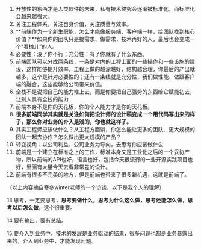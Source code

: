 1. 开放性的东西才是人类软件的未来，私有技术终究会逐渐被标准化，而标准化会越来越强大。
2. 关注工程体系，关注自身价值，关注质量与效率。
3. **前端作为一个新生职能，怎么才能像服务端、客户端一样，给团队找到核心价值？**如果你的团队只是接需求、做需求，技术再好的人，最后也会变成一个“看摊儿”的人。
4. 必要性：没了你不行；充分性：有了你就有了什么东西。
5. 前端团队可以分成两条线，一条是对内的工程上面的一些操作和一些设施的建设，这样能够提升效率，工程上做的越深越好，结构越合理，你最后的产出就越多，这个是针对必要性的；还有一条线就是充分性，我们做性能、做跟客户端的融合，这些能够给公司带来价值。
6. 全栈不是说把自己的能力堆上去，而是你要把自己强势的东西给它赋能初去，让别人具有全栈的能力
7. 前端本身不是你的天花板，你的个人能力才是你的天花板。
8. **很多前端同学其实就是关注如何把设计师的设计稿变成一个用代码写出来的样子，那么你对业务的介入是浅的，你也就这样了。**
9. 其实工程师应该做什么？从工程方面讲，你怎么能让更多的团队、更大规模的团队一起去协作？怎么做出更大规模的产品？
10. 转变视角：以公司利益、公司业务为导向，去思考你应该做什么
11. 前端是一个建立在标准之上的工作，标准本身又是工业化之后的一个妥协产物，所以前端的API也好，语言也好，包括今天很流行的一些开源实践项目也好，里面有大量今天去看非常差的设计。
12. 前端有很多不完美的地方，但是前端也带来了很多新机遇，这就是前端了。



（以上内容摘自寒冬winter老师的一个访谈，以下是我个人的理解）

13.思考，一定要思考，**思考要做什么，思考为什么这么做，思考还能怎么做，思考以后怎么做**，这个很重要。

14.要有输出，要有总结。

15.要介入到业务中，技术的发展是业务驱动的结果，很多问题也都是业务暴露出来的，介入到业务中，才能发现问题。











